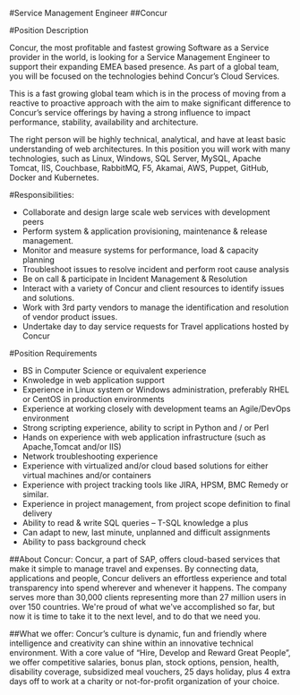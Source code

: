 #Service Management Engineer
##Concur

#Position Description 

Concur, the most profitable and fastest growing Software as a Service provider in the world, is looking for a Service Management Engineer to support their expanding EMEA based presence. As part of a global team, you will be focused on the technologies behind Concur’s Cloud Services. 

This is a fast growing global team which is in the process of moving from a reactive to proactive approach with the aim to make significant difference to Concur’s service offerings by having a strong influence to impact performance, stability, availability and architecture.  

The right person will be highly technical, analytical, and have at least basic understanding of web architectures. In this position you will work with many technologies, such as Linux, Windows, SQL Server, MySQL, Apache Tomcat, IIS, Couchbase,  RabbitMQ, F5, Akamai, AWS, Puppet, GitHub, Docker and Kubernetes.

#Responsibilities:
* Collaborate and design large scale web services with development peers
* Perform system & application provisioning, maintenance & release management. 
* Monitor and measure systems for performance, load & capacity planning 
* Troubleshoot issues to resolve incident and perform root cause analysis 
* Be on call & participate in Incident Management & Resolution
* Interact with a variety of Concur and client resources to identify issues and solutions. 
* Work with 3rd party vendors to manage the identification and resolution of vendor product issues.
* Undertake day to day service requests for Travel applications hosted by Concur


#Position Requirements 

* BS in Computer Science or equivalent experience
* Knwoledge in web application support
* Experience in Linux system or Windows administration, preferably RHEL or CentOS in production environments
* Experience at working closely with development teams an Agile/DevOps environment
* Strong scripting experience, ability to script in Python and / or Perl 
* Hands on experience with web application infrastructure (such as Apache,Tomcat and/or IIS)
* Network troubleshooting experience 
* Experience with virtualized and/or cloud based solutions for either virtual machines and/or containers
* Experience with project tracking tools like JIRA, HPSM, BMC Remedy or similar.
* Experience in project management, from project scope definition to final delivery
* Ability to read & write SQL queries – T-SQL knowledge a plus 
* Can adapt to new, last minute, unplanned and difficult assignments
* Ability to pass background check


##About Concur:
Concur, a part of SAP, offers cloud-based services that make it simple to manage travel and expenses. By connecting data, applications and people, Concur delivers an effortless experience and total transparency into spend wherever and whenever it happens. The company serves more than 30,000 clients representing more than 27 million users in over 150 countries. We're proud of what we've accomplished so far, but now it is time to take it to the next level, and to do that we need you.

##What we offer:
Concur’s culture is dynamic, fun and friendly where intelligence and creativity can shine within an innovative technical environment. With a core value of “Hire, Develop and Reward Great People”, we offer competitive salaries, bonus plan, stock options, pension, health, disability coverage, subsidized meal vouchers, 25 days holiday, plus 4 extra days off to work at a charity or not-for-profit organization of your choice.
